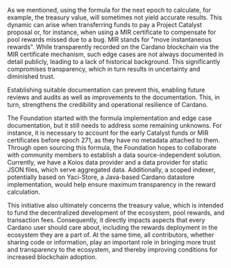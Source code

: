 As we mentioned, using the formula for the next epoch to calculate, for example, the treasury value, will sometimes not yield accurate results. This dynamic can arise when transferring funds to pay a Project Catalyst proposal or, for instance, when using a MIR certificate to compensate for pool rewards missed due to a bug. MIR stands for "move instantaneous rewards". While transparently recorded on the Cardano blockchain via the MIR certificate mechanism, such edge cases are not always documented in detail publicly, leading to a lack of historical background. This significantly compromises transparency, which in turn results in uncertainty and diminished trust.   

Establishing suitable documentation can prevent this, enabling future reviews and audits as well as improvements to the documentation. This, in turn, strengthens the credibility and operational resilience of Cardano. 

The Foundation started with the formula implementation and edge case documentation, but it still needs to address some remaining unknowns. For instance, it is necessary to account for the early Catalyst funds or MIR certificates before epoch 271, as they have no metadata attached to them. Through open sourcing this formula, the Foundation hopes to collaborate with community members to establish a data source-independent solution. Currently, we have a Koios data provider and a data provider for static JSON files, which serve aggregated data. Additionally, a scoped indexer, potentially based on Yaci-Store, a Java-based Cardano datastore implementation, would help ensure maximum transparency in the reward calculation.  

This initiative also ultimately concerns the treasury value, which is intended to fund the decentralized development of the ecosystem, pool rewards, and transaction fees. Consequently, it directly impacts aspects that every Cardano user should care about, including the rewards deployment in the ecosystem they are a part of. At the same time, all contributors, whether sharing code or information, play an important role in bringing more trust and transparency to the ecosystem, and thereby improving conditions for increased blockchain adoption.  
